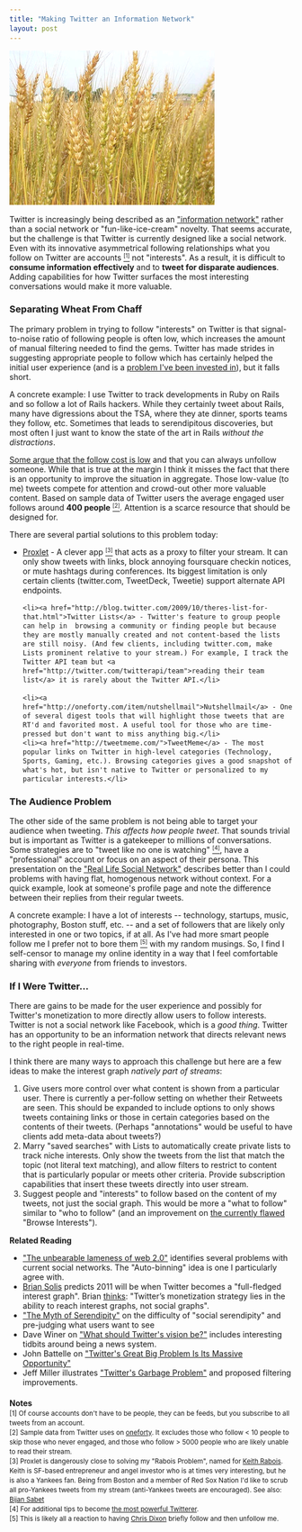 ```yaml
--- 
title: "Making Twitter an Information Network"
layout: post
---
```


<div class="flickr-frame" style="margin-bottom: 14px;"><img src="/images/wheat_chaff.png" class="flickr-photo" /></div>

Twitter is increasingly being described as an <a href="http://www.nytimes.com/2010/10/31/technology/31ev.html?_r=1&pagewanted=print">"information network"</a> rather than a social network or "fun-like-ice-cream" novelty. That seems accurate, but the challenge is that Twitter is currently designed like a social network. Even with its innovative asymmetrical following relationships what you follow on Twitter are accounts <a href="#accounts"><small><sup>[1]</sup></small></a> not "interests". As a result, it is difficult to <strong>consume information effectively</strong> and to <strong>tweet for disparate audiences</strong>. Adding capabilities for how Twitter surfaces the most interesting conversations would make it more valuable. 

<h3>Separating Wheat From Chaff</h3>

The primary problem in trying to follow "interests" on Twitter is that signal-to-noise ratio of following people is often low, which increases the amount of manual filtering needed to find the gems. Twitter has made strides in suggesting appropriate people to follow which has certainly helped the initial user experience (and is a <a href="/2010/11/flowtown-acquires-who-should-i-follow/">problem I've been invested in</a>), but it falls short.

A concrete example: I use Twitter to track developments in Ruby on Rails and so follow a lot of Rails hackers. While they certainly tweet about Rails, many have digressions about the TSA, where they ate dinner, sports teams they follow, etc. Sometimes that leads to serendipitous discoveries, but most often I just want to know the state of the art in Rails <em>without the distractions</em>.

<a href="http://www.christinacacioppo.com/blog/2010/11/08/low-costs/">Some argue that the follow cost is low</a> and that you can always unfollow someone. While that is true at the margin I think it misses the fact that there is an opportunity to improve the situation in aggregate. Those low-value (to me) tweets compete for attention and crowd-out other more valuable content. Based on sample data of Twitter users the average engaged user follows around <strong>400 people</strong> <a href="#followingcount"><small><sup>[2]</sup></small></a>. Attention is a scarce resource that should be designed for.

There are several partial solutions to this problem today:

<ul>
	<li><a href="http://proxlet.com/">Proxlet</a> - A clever app <a href="#rabois"><small><sup>[3]</sup></small></a> that acts as a proxy to filter your stream. It can only show tweets with links, block annoying foursquare checkin notices, or mute hashtags during conferences. Its biggest limitation is only certain clients (twitter.com, TweetDeck, Tweetie) support alternate API endpoints.</li>

	<li><a href="http://blog.twitter.com/2009/10/theres-list-for-that.html">Twitter Lists</a> - Twitter's feature to group people can help in  browsing a community or finding people but because they are mostly manually created and not content-based the lists are still noisy. (And few clients, including twitter.com, make Lists prominent relative to your stream.) For example, I track the Twitter API team but <a href="http://twitter.com/twitterapi/team">reading their team list</a> it is rarely about the Twitter API.</li>
	
	<li><a href="http://oneforty.com/item/nutshellmail">Nutshellmail</a> - One of several digest tools that will highlight those tweets that are RT'd and favorited most. A useful tool for those who are time-pressed but don't want to miss anything big.</li>
	<li><a href="http://tweetmeme.com/">TweetMeme</a> - The most popular links on Twitter in high-level categories (Technology, Sports, Gaming, etc.). Browsing categories gives a good snapshot of what's hot, but isn't native to Twitter or personalized to my particular interests.</li>
</ul>

<h3>The Audience Problem</h3>

The other side of the same problem is not being able to target your audience when tweeting. <em>This affects how people tweet</em>. That sounds trivial but is important as Twitter is a gatekeeper to millions of conversations. Some strategies are to "tweet like no one is watching" <a href="#powertips"><small><sup>[4]</sup></small></a>, have a "professional" account or focus on an aspect of their persona. This presentation on the <a href="http://www.slideshare.net/padday/the-real-life-social-network-v2">"Real Life Social Network"</a> describes better than I could problems with having flat, homogenous network without context. For a quick example, look at someone's profile page and note the difference between their replies from their regular tweets.

A concrete example: I have a lot of interests -- technology, startups, music, photography, Boston stuff, etc. -- and a set of followers that are likely only interested in one or two topics, if at all. As I've had more smart people follow me I prefer not to bore them <a href="#cdixon"><small><sup>[5]</sup></small></a> with my random musings. So, I find I self-censor to manage my online identity in a way that I feel comfortable sharing with <em>everyone</em> from friends to investors.

<h3>If I Were Twitter...</h3>

There are gains to be made for the user experience and possibly for Twitter's monetization to more directly allow users to follow interests. Twitter is not a social network like Facebook, which is a <em>good thing</em>. Twitter has an opportunity to be an information network that directs relevant news to the right people in real-time. 

I think there are many ways to approach this challenge but here are a few ideas to make the interest graph <em>natively part of streams</em>:

<ol>
<li>Give users more control over what content is shown from a particular user. There is currently a per-follow setting on whether their Retweets are seen. This should be expanded to include options to only shows tweets containing links or those in certain categories based on the contents of their tweets. (Perhaps "annotations" would be useful to have clients add meta-data about tweets?)</li>

<li>Marry "saved searches" with Lists to automatically create private lists to track niche interests. Only show the tweets from the list that match the topic (not literal text matching), and allow filters to restrict to content that is particularly popular or meets other criteria. Provide subscription capabilities that insert these tweets directly into user stream.</li>

<li>Suggest people and "interests" to follow based on the content of my tweets, not just the social graph. This would be more a "what to follow" similar to "who to follow" (and an improvement on <a href="https://skitch.com/graysky/rnpx5/twitter-who-to-follow-interests" target="_blank">the currently flawed</a> "Browse Interests").</li>
</ol>

<div style="margin-top: 15px;">
<strong>Related Reading</strong>
<ul>
<li><a href="http://blog.koehntopp.de/archives/2978-Die-unertraegliche-Lameness-des-Web-2.0.html#en">"The unbearable lameness of web 2.0"</a> identifies several problems with current social networks. The "Auto-binning" idea is one I particularly agree with.</li>
<li><a href="http://www.briansolis.com/2010/11/the-future-of-advertising-has-been-promoted/">Brian Solis</a> predicts 2011 will be when Twitter becomes a "full-fledged interest graph". Brian <a href="http://twitter.com/#!/briansolis/status/7465592139292672">thinks</a>: "Twitter’s monetization strategy lies in the ability to reach interest graphs, not social graphs".</li>
<li><a href="http://techcrunch.com/2010/11/27/myth-serendipity/">"The Myth of Serendipity"</a> on the difficulty of "social serendipity" and pre-judging what users want to see</li>
<li>Dave Winer on <a href="http://scripting.com/stories/2010/11/26/whatShouldTwittersVisionBe.html#p3448">"What should Twitter's vision be?"</a> includes interesting tidbits around being a news system.</li>
<li>John Battelle on <a href="http://battellemedia.com/archives/2010/11/twitters_great_big_problem_is_its_massive_opportunity">"Twitter's Great Big Problem Is Its Massive Opportunity"</a> </li>
<li>Jeff Miller illustrates <a href="http://jeffmiller.github.com/2010/05/16/twitters-garbage-problem">"Twitter's Garbage Problem"</a> and proposed filtering improvements.</li>
</ul>
</div>

<div style="margin-top: 20px;">
	<strong>Notes</strong>
	<br />
	<a name="accounts"></a><small>[1] Of course accounts don't have to be people, they can be feeds, but you subscribe to all tweets from an account.</small>
	<br />
	<a name="followingcount"></a><small>[2] Sample data from Twitter uses on <a href="http://oneforty.com">oneforty</a>. It excludes those who follow &lt; 10 people to skip those who never engaged, and those who follow &gt; 5000 people who are likely unable to read their stream.</small>
	<br />
	<a name="rabois"></a><small>[3] Proxlet is dangerously close to solving my "Rabois Problem", named for <a href="http://twitter.com/rabois">Keith Rabois</a>. Keith is SF-based entrepreneur and angel investor who is at times very interesting, but he is also a Yankees fan. Being from Boston and a member of Red Sox Nation I'd like to scrub all pro-Yankees tweets from my stream (anti-Yankees tweets are encouraged). See also: <a href="http://twitter.com/bijan">Bijan Sabet</a></small>
	<br />
	<a name="powertips"></a><small>[4] For additional tips to become <a href="http://bajillionhits.biz/post/1424224931/50-power-twitter-tips-to-become-the-most-powerful">the most powerful Twitterer</a>.</small>
	<br />
	<a name="cdixon"></a><small>[5] This is likely all a reaction to having <a href="http://twitter.com/cdixon">Chris Dixon</a> briefly follow and then unfollow me. </small>
</div>